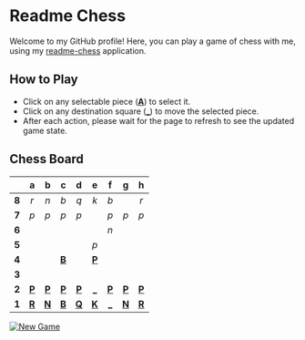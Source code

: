 # Readme Chess

Welcome to my GitHub profile! Here, you can play a game of chess with me, using my [readme-chess](https://github.com/grim-kalman/readme-chess) application.

## How to Play

- Click on any selectable piece ([**A**]()) to select it.
- Click on any destination square ([**_**]()) to move the selected piece.
- After each action, please wait for the page to refresh to see the updated game state.

## Chess Board
|     |  a  |  b  |  c  |  d  |  e  |  f  |  g  |  h  |
|:---:|:---:|:---:|:---:|:---:|:---:|:---:|:---:|:---:|
|  **8**  |  _r_  |  _n_  |  _b_  |  _q_  |  _k_  |  _b_  |     |  _r_  |
|  **7**  |  _p_  |  _p_  |  _p_  |  _p_  |     |  _p_  |  _p_  |  _p_  |
|  **6**  |     |     |     |     |     |  _n_  |     |     |
|  **5**  |     |     |     |     |  _p_  |     |     |     |
|  **4**  |     |     |  [**B**](https://rust-readme-chess.duckdns.org/select?square=c4)  |     |  [**P**](https://github.com/grim-kalman)  |     |     |     |
|  **3**  |     |     |     |     |     |     |     |     |
|  **2**  |  [**P**](https://rust-readme-chess.duckdns.org/select?square=a2)  |  [**P**](https://rust-readme-chess.duckdns.org/select?square=b2)  |  [**P**](https://rust-readme-chess.duckdns.org/select?square=c2)  |  [**P**](https://rust-readme-chess.duckdns.org/select?square=d2)  |  [_](https://rust-readme-chess.duckdns.org/play?mv=e1e2)  |  [**P**](https://rust-readme-chess.duckdns.org/select?square=f2)  |  [**P**](https://rust-readme-chess.duckdns.org/select?square=g2)  |  [**P**](https://rust-readme-chess.duckdns.org/select?square=h2)  |
|  **1**  |  [**R**](https://github.com/grim-kalman)  |  [**N**](https://rust-readme-chess.duckdns.org/select?square=b1)  |  [**B**](https://github.com/grim-kalman)  |  [**Q**](https://rust-readme-chess.duckdns.org/select?square=d1)  |  [**K**](https://rust-readme-chess.duckdns.org/select?square=e1)  |  [_](https://rust-readme-chess.duckdns.org/play?mv=e1f1)  |  [**N**](https://rust-readme-chess.duckdns.org/select?square=g1)  |  [**R**](https://github.com/grim-kalman)  |

[![New Game](https://img.shields.io/badge/New_Game-4CAF50)](https://rust-readme-chess.duckdns.org/new)